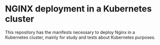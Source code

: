 # NGINX deployment in a Kubernetes cluster

This repository has the manifests necessary to deploy Nginx in a Kubernetes cluster, mainly for study and tests about Kubernetes purposes.
